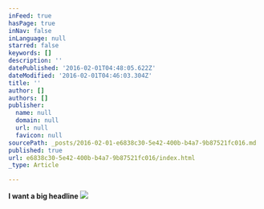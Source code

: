 ```yaml
---
inFeed: true
hasPage: true
inNav: false
inLanguage: null
starred: false
keywords: []
description: ''
datePublished: '2016-02-01T04:48:05.622Z'
dateModified: '2016-02-01T04:46:03.304Z'
title: ''
author: []
authors: []
publisher:
  name: null
  domain: null
  url: null
  favicon: null
sourcePath: _posts/2016-02-01-e6838c30-5e42-400b-b4a7-9b87521fc016.md
published: true
url: e6838c30-5e42-400b-b4a7-9b87521fc016/index.html
_type: Article

---
```

**I want a big headline**
![](https://the-grid-user-content.s3-us-west-2.amazonaws.com/c38211b9-81e8-4266-aac2-38d7a1f55bea.jpg)